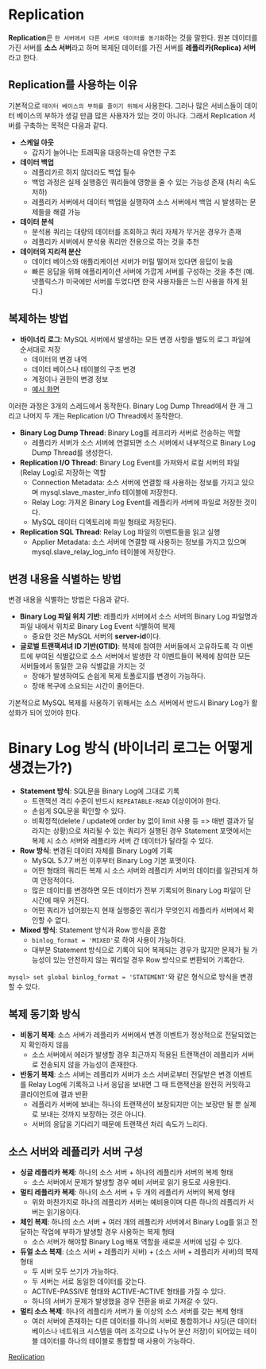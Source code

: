 # Replication
<b>Replication</b>은 ```한 서버에서 다른 서버로 데이터를 동기화```하는 것을 말한다. 원본 데이터를 가진 서버를 <b>소스 서버</b>라고 하며 복제된 데이터를 가진 서버를 <b>레플리카(Replica) 서버</b>라고 한다.   

## Replication를 사용하는 이유
기본적으로 ```데이터 베이스의 부하를 줄이기 위해서``` 사용한다. 그러나 많은 서비스들이 데이터 베이스의 부하가 생길 만큼 많은 사용자가 있는 것이 아니다. 그래서 Replication 서버를 구축하는 목적은 다음과 같다.   

* <b>스케일 아웃</b>
    * 갑자기 늘어나는 트래픽을 대응하는데 유연한 구조
* <b>데이터 백업</b>
    * 레플리카르 하지 않더라도 백업 필수
    * 백업 과정은 실제 실행중인 쿼리들에 영향을 줄 수 있는 가능성 존재 (처리 속도 저하)
    * 레플리카 서버에서 데이터 백업을 실행하여 소스 서버에서 백업 시 발생하는 문제들을 해결 가능
* <b>데이터 분석</b>
    * 분석용 쿼리는 대량의 데이터를 조회하고 쿼리 자체가 무거운 경우가 존재
    * 레플리카 서버에서 분석용 쿼리만 전용으로 하는 것을 추천
* <b>데이터의 지리적 분산</b>
    * 데이터 베이스와 애플리케이션 서버가 머릴 떨어져 있다면 응답이 늦음
    * 빠른 응답을 위해 애플리케이션 서버에 가깝게 서버를 구성하는 것을 추천 (예. 넷플릭스가 미국에만 서버를 두었다면 한국 사용자들은 느린 사용을 하게 된다.)   

## 복제하는 방법
* <b>바이너리 로그</b>: MySQL 서버에서 발생하는 모든 변경 사항을 별도의 로그 파일에 순서대로 저장
    * 데이터의 변경 내역
    * 데이터 베이스나 테이블의 구조 변경
    * 계정이나 권한의 변경 정보
    * [예시 화면](https://youtu.be/95bnLnIxyWI?t=197)   

이러한 과정은 3개의 스레드에서 동작한다. Binary Log Dump Thread에서 한 개 그리고 나머지 두 개는 Replication I/O Thread에서 동작한다.   
* <b>Binary Log Dump Thread</b>: Binary Log를 레프리카 서버로 전송하는 역할
    * 레플리카 서버가 소스 서버에 연결되면 소스 서버에서 내부적으로 Binary Log Dump Thread를 생성한다.
* <b>Replication I/O Thread</b>: Binary Log Event를 가져와서 로컬 서버의 파일(Relay Log)로 저장하는 역할
    * Connection Metadata: 소스 서버에 연결할 때 사용하는 정보를 가지고 있으며 mysql.slave_master_info 테이블에 저장한다.
    * Relay Log: 가져온 Binary Log Event를 레플리카 서버에 파일로 저장한 것이다.
    * MySQL 데이터 디엑토리에 파일 형태로 저장된다.
* <b>Replication SQL Thread</b>: Relay Log 파일의 이벤트들을 읽고 실행
    * Applier Metadata: 소스 서버에 연결할 때 사용하는 정보를 가지고 있으며 mysql.slave_relay_log_info 테이블에 저장한다.   

## 변경 내용을 식별하는 방법
변경 내용을 식별하는 방법은 다음과 같다.   

* <b>Binary Log 파일 위치 기반</b>: 레플리카 서버에서 소스 서버의 Binary Log 파일명과 파일 내에서 위치로 Binary Log Event 식별하여 복제
    * 중요한 것은 MySQL 서버의 <b>server-id</b>이다.
* <b>글로벌 트랜잭셔녀 ID 기반(GTID)</b>: 복제에 참여한 서버들에서 고유하도록 각 이벤트에 부여된 식별값으로 소스 서버에서 발생한 각 이벤트들이 복제에 참여한 모든 서버들에서 동일한 고유 식별값을 가지는 것
    * 장애가 발생하여도 손쉽게 복제 토폴로지를 변경이 가능하다.
    * 장애 복구에 소요되는 시간이 줄어든다.

기본적으로 MySQL 복제를 사용하기 위해서는 소스 서버에서 반드시 Binary Log가 활성화가 되어 있어야 한다.   

# Binary Log 방식 (바이너리 로그는 어떻게 생겼는가?)
* <b>Statement 방식</b>: SQL문을 Binary Log에 그대로 기록
    * 트랜잭션 격리 수준이 반드시 ```REPEATABLE-READ``` 이상이어야 한다.
    * 손쉽게 SQL문을 확인할 수 있다.
    * 비확정적(delete / update에 order by 없이 limit 사용 등 => 매번 결과가 달라지는 상황)으로 처리될 수 있는 쿼리가 실행된 경우 Statement 포맷에서는 복제 시 소스 서버와 레플리카 서버 간 데이터가 달라질 수 있다.
* <b>Row 방식</b>: 변경된 데이터 자체를 Binary Log에 기록
    * MySQL 5.7.7 버전 이후부터 Binary Log 기본 포맷이다.
    * 어떤 형태의 쿼리든 복제 시 소스 서버와 레플리카 서버의 데이터를 일관되게 하여 안정적이다.
    * 많은 데이터를 변경하면 모든 데이터가 전부 기록되어 Binary Log 파일이 단 시간에 매우 커진다.
    * 어떤 쿼리가 넘어왔는지 현재 실행중인 쿼리가 무엇인지 레플리카 서버에서 확인할 수 없다.
* <b>Mixed 방식</b>: Statement 방식과 Row 방식을 혼합
    * ```binlog_format = 'MIXED'```로 하여 사용이 가능하다.
    * 대부분 Statement 방식으로 기록이 되어 복제되는 경우가 많지만 문제가 될 가능성이 있는 안전하지 않는 쿼리일 경우 Row 방식으로 변환되어 기록한다.

```mysql> set global binlog_format = 'STATEMENT'```와 같은 형식으로 방식을 변경할 수 있다.   

## 복제 동기화 방식
* <b>비동기 복제</b>: 소스 서버가 레플리카 서버에서 변경 이벤트가 정상적으로 전달되었는지 확인하지 않음
    * 소스 서버에서 에러가 발생할 경우 최근까지 적용된 트랜잭션이 레플리카 서버로 전송되지 않을 가능성이 존재한다.
* <b>반동기 복제</b>: 소스 서버는 레플리카 서버가 소스 서버로부터 전달받은 변경 이벤트를 Relay Log에 기록하고 나서 응답을 보내면 그 때 트랜잭션을 완전히 커밋하고 클라이언트에 결과 반환
    * 레플리카 서버에 보내는 하나의 트랜잭션이 보장되지만 이는 보장만 될 뿐 실제로 보내는 것까지 보장하는 것은 아니다.
    * 서버의 응답을 기다리기 때문에 트랜잭션 처리 속도가 느리다.   

## 소스 서버와 레플리카 서버 구성
* <b>싱글 레플리카 복제</b>: 하나의 소스 서버 + 하나의 레플리카 서버의 복제 형태
    * 소스 서버에서 문제가 발생할 경우 예비 서버로 읽기 용도로 사용한다.
* <b>멀티 레플리카 복제</b>: 하나의 소스 서버 + 두 개의 레플리카 서버의 복제 형태
    * 위와 마찬가지로 하나의 레플리카 서버는 예비용이며 다른 하나의 레플리카 서버는 읽기용이다.
* <b>체인 복제</b>: 하나의 소스 서버 + 여러 개의 레플리카 서버에서 Binary Log를 읽고 전달하는 작업에 부하가 발생할 경우 사용하는 복제 형태
    * 소스 서버가 해야할 Binary Log 배포 역할을 새로운 서버에 넘길 수 있다.
* <b>듀얼 소스 복제</b>: (소스 서버 + 레플리카 서버) + (소스 서버 + 레플리카 서버)의 복제 형태
    * 두 서버 모두 쓰기가 가능하다.
    * 두 서버는 서로 동일한 데이터를 갖는다.
    * ACTIVE-PASSIVE 형태와 ACTIVE-ACTIVE 형태를 가질 수 있다.
    * 하나의 서버가 문제가 발생했을 경우 전환을 바로 가져갈 수 있다.
* <b>멀티 소스 복제</b>: 하나의 레플리카 서버가 둘 이상의 소스 서버를 갖는 복제 형태
    * 여러 서버에 존재하는 다른 데이터를 하나의 서버로 통합하거나 샤딩(큰 데이터 베이스나 네트워크 시스템을 여러 조각으로 나누어 분산 저장)이 되어있는 테이블 데이터를 하나의 테이블로 통합할 때 사용이 가능하다.   

[Replication](https://www.youtube.com/watch?v=95bnLnIxyWI)